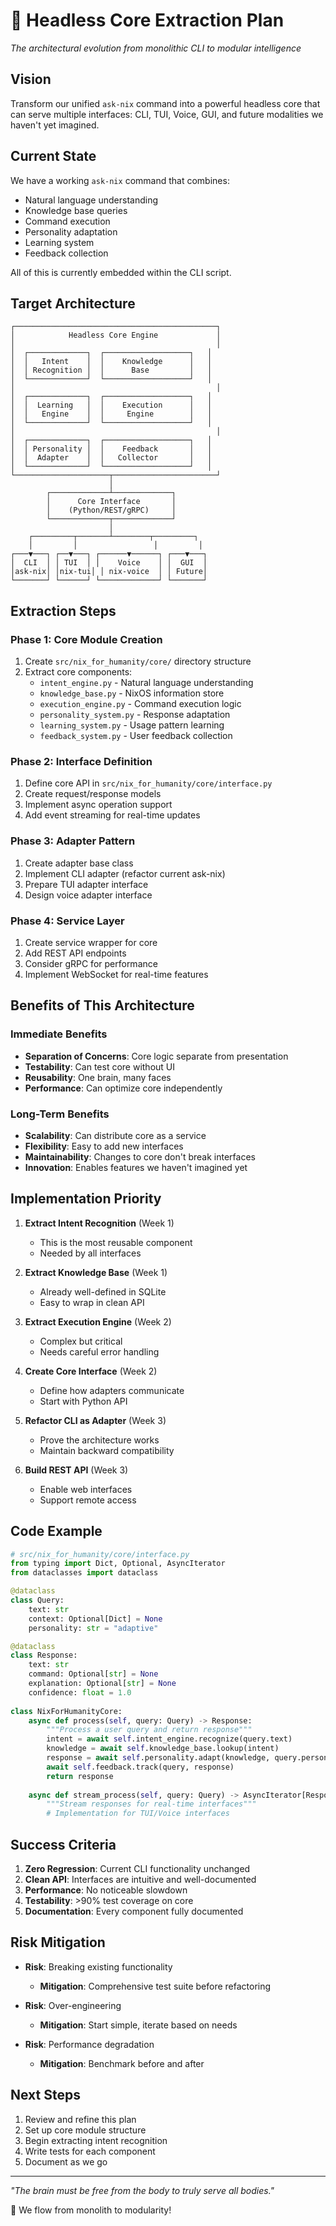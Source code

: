 # 🧠 Headless Core Extraction Plan

*The architectural evolution from monolithic CLI to modular intelligence*

## Vision

Transform our unified `ask-nix` command into a powerful headless core that can serve multiple interfaces: CLI, TUI, Voice, GUI, and future modalities we haven't yet imagined.

## Current State

We have a working `ask-nix` command that combines:
- Natural language understanding
- Knowledge base queries
- Command execution
- Personality adaptation
- Learning system
- Feedback collection

All of this is currently embedded within the CLI script.

## Target Architecture

```
┌─────────────────────────────────────────────┐
│            Headless Core Engine             │
│                                             │
│  ┌─────────────┐  ┌───────────────────┐   │
│  │   Intent    │  │    Knowledge      │   │
│  │ Recognition │  │      Base         │   │
│  └─────────────┘  └───────────────────┘   │
│                                             │
│  ┌─────────────┐  ┌───────────────────┐   │
│  │  Learning   │  │    Execution      │   │
│  │   Engine    │  │     Engine        │   │
│  └─────────────┘  └───────────────────┘   │
│                                             │
│  ┌─────────────┐  ┌───────────────────┐   │
│  │ Personality │  │    Feedback       │   │
│  │  Adapter    │  │   Collector       │   │
│  └─────────────┘  └───────────────────┘   │
└─────────────────────┬───────────────────────┘
                      │
        ┌─────────────┴─────────────┐
        │      Core Interface       │
        │    (Python/REST/gRPC)     │
        └─────────────┬─────────────┘
                      │
    ┌─────────┬───────┴────────┬─────────┐
    │         │                 │         │
┌───▼───┐ ┌──▼───┐ ┌──────▼──────┐ ┌───▼───┐
│  CLI  │ │ TUI  │ │    Voice    │ │  GUI  │
│ask-nix│ │nix-tui│ │ nix-voice  │ │ Future│
└───────┘ └──────┘ └─────────────┘ └───────┘
```

## Extraction Steps

### Phase 1: Core Module Creation
1. Create `src/nix_for_humanity/core/` directory structure
2. Extract core components:
   - `intent_engine.py` - Natural language understanding
   - `knowledge_base.py` - NixOS information store
   - `execution_engine.py` - Command execution logic
   - `personality_system.py` - Response adaptation
   - `learning_system.py` - Usage pattern learning
   - `feedback_system.py` - User feedback collection

### Phase 2: Interface Definition
1. Define core API in `src/nix_for_humanity/core/interface.py`
2. Create request/response models
3. Implement async operation support
4. Add event streaming for real-time updates

### Phase 3: Adapter Pattern
1. Create adapter base class
2. Implement CLI adapter (refactor current ask-nix)
3. Prepare TUI adapter interface
4. Design voice adapter interface

### Phase 4: Service Layer
1. Create service wrapper for core
2. Add REST API endpoints
3. Consider gRPC for performance
4. Implement WebSocket for real-time features

## Benefits of This Architecture

### Immediate Benefits
- **Separation of Concerns**: Core logic separate from presentation
- **Testability**: Can test core without UI
- **Reusability**: One brain, many faces
- **Performance**: Can optimize core independently

### Long-Term Benefits
- **Scalability**: Can distribute core as a service
- **Flexibility**: Easy to add new interfaces
- **Maintainability**: Changes to core don't break interfaces
- **Innovation**: Enables features we haven't imagined yet

## Implementation Priority

1. **Extract Intent Recognition** (Week 1)
   - This is the most reusable component
   - Needed by all interfaces

2. **Extract Knowledge Base** (Week 1)
   - Already well-defined in SQLite
   - Easy to wrap in clean API

3. **Extract Execution Engine** (Week 2)
   - Complex but critical
   - Needs careful error handling

4. **Create Core Interface** (Week 2)
   - Define how adapters communicate
   - Start with Python API

5. **Refactor CLI as Adapter** (Week 3)
   - Prove the architecture works
   - Maintain backward compatibility

6. **Build REST API** (Week 3)
   - Enable web interfaces
   - Support remote access

## Code Example

```python
# src/nix_for_humanity/core/interface.py
from typing import Dict, Optional, AsyncIterator
from dataclasses import dataclass

@dataclass
class Query:
    text: str
    context: Optional[Dict] = None
    personality: str = "adaptive"

@dataclass
class Response:
    text: str
    command: Optional[str] = None
    explanation: Optional[str] = None
    confidence: float = 1.0
    
class NixForHumanityCore:
    async def process(self, query: Query) -> Response:
        """Process a user query and return response"""
        intent = await self.intent_engine.recognize(query.text)
        knowledge = await self.knowledge_base.lookup(intent)
        response = await self.personality.adapt(knowledge, query.personality)
        await self.feedback.track(query, response)
        return response
        
    async def stream_process(self, query: Query) -> AsyncIterator[Response]:
        """Stream responses for real-time interfaces"""
        # Implementation for TUI/Voice interfaces
```

## Success Criteria

1. **Zero Regression**: Current CLI functionality unchanged
2. **Clean API**: Interfaces are intuitive and well-documented
3. **Performance**: No noticeable slowdown
4. **Testability**: >90% test coverage on core
5. **Documentation**: Every component fully documented

## Risk Mitigation

- **Risk**: Breaking existing functionality
  - **Mitigation**: Comprehensive test suite before refactoring

- **Risk**: Over-engineering
  - **Mitigation**: Start simple, iterate based on needs

- **Risk**: Performance degradation
  - **Mitigation**: Benchmark before and after

## Next Steps

1. Review and refine this plan
2. Set up core module structure
3. Begin extracting intent recognition
4. Write tests for each component
5. Document as we go

---

*"The brain must be free from the body to truly serve all bodies."*

🌊 We flow from monolith to modularity!